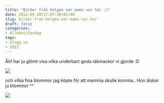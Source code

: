 ```yaml
---
title: "Bilder från helgen när mami var här :)"
date: 2012-05-18T17:07:38+01:00
slug: bilder-fran-helgen-nar-mami-var-har
draft: false
categories:
- Allmänt/Vardag
tags:
- blogg.se
- 2012
---
```

Åh! har ju glömt visa vilka underbart goda räkmackor vi gjorde :D  
  
![](/assets/images/blogg.se/dsc04129_203092177.jpg)  
  
och vilka fina blommor jag köpte för att mamma skulle komma.. Hon älskar ju blommor ^^  
  
![](/assets/images/blogg.se/dsc04124_203092543.jpg)